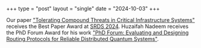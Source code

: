 +++
type = "post"
layout = "single"
date = "2024-10-03"
+++

Our paper ["Tolerating Compound Threats in Critical Infrastructure
Systems"](https://sites.pitt.edu/~babay/pubs/srds24_compoundThreats.pdf)
receives the Best Paper Award at [SRDS 2024](https://srds-conference.org/).
Huzaifah Nadeem receives the PhD Forum Award for his work ["PhD Forum:
Evaluating and Designing Routing Protocols for Reliable Distributed Quantum
Systems"](https://huzaifahnadeem.github.io/files/tmp/phd-forum-paper.pdf).
